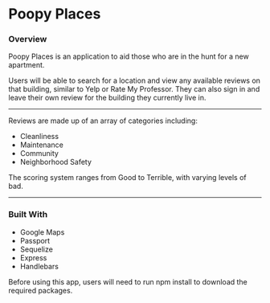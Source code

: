 # Poopy Places

### Overview
Poopy Places is an application to aid those who are in the hunt for a new apartment.

Users will be able to search for a location and view any available reviews on that building, similar to Yelp or Rate My Professor.  They can also sign in and leave their own review for the building they currently live in.
- - -
Reviews are made up of an array of categories including:
* Cleanliness
* Maintenance 
* Community
* Neighborhood Safety

The scoring system ranges from Good to Terrible, with varying levels of bad.
- - - 
### Built With
* Google Maps
* Passport
* Sequelize
* Express
* Handlebars

Before using this app, users will need to run npm install to download the required packages.
